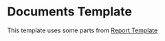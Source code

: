 # Documents Template

This template uses some parts from [Report Template](https://www.overleaf.com/latex/templates/report-template/bdbvpdswhjcg)
